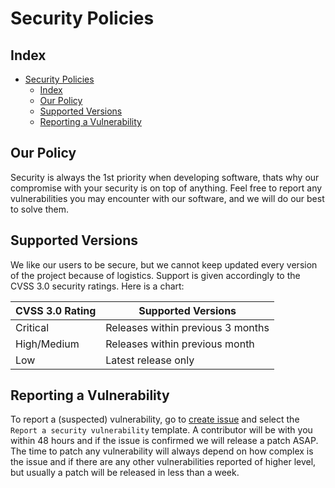 # Security Policies

## Index
- [Security Policies](#security-policies)
  - [Index](#index)
  - [Our Policy](#our-policy)
  - [Supported Versions](#supported-versions)
  - [Reporting a Vulnerability](#reporting-a-vulnerability)

## Our Policy
Security is always the 1st priority when developing software, thats why our compromise with your security is on top of anything.
Feel free to report any vulnerabilities you may encounter with our software, and we will do our best to solve them.

## Supported Versions
We like our users to be secure, but we cannot keep updated every version of the project because of logistics.
Support is given accordingly to the CVSS 3.0 security ratings. Here is a chart:

| CVSS 3.0 Rating  | Supported Versions                |
|------------------|-----------------------------------|
| Critical         | Releases within previous 3 months |
| High/Medium      | Releases within previous month    |
| Low              | Latest release only               |

## Reporting a Vulnerability
To report a (suspected) vulnerability, go to [create issue](https://github.com/Dtar380/Minecraft-Dockerfile-CLI/issues/new/choose) and select the `Report a security vulnerability` template. A contributor will be with you within 48 hours and if the issue is confirmed we will release a patch ASAP. The time to patch any vulnerability will always depend on how complex is the issue and if there are any other vulnerabilities reported of higher level, but usually a patch will be released in less than a week.

